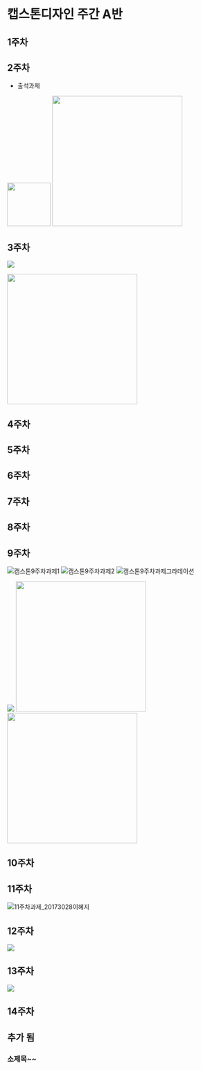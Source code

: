 # 캡스톤디자인 주간 A반

##  1주차

## 2주차
  - 출석과제

<img width="100" height="100" src="./png/2주차.jpg"></img>
<img width="300" height="300" src="./png/강아지.jpg"></img>


## 3주차

<img src="./png/캡스톤9주차과제1.JPG"></img>

<img width="300" height="300" src="./png/네이버작동.jpg"></img>
## 4주차
## 5주차
## 6주차
## 7주차
## 8주차
## 9주차
![캡스톤9주차과제1](https://user-images.githubusercontent.com/90363563/139908212-de5a6cc2-56e9-4d6c-9407-8e017fbcd292.JPG)
![캡스톤9주차과제2](https://user-images.githubusercontent.com/90363563/139908592-ad0a86d3-e53c-4e06-86f6-04ee5760709c.JPG)
![캡스톤9주차과제그라데이션](https://user-images.githubusercontent.com/90363563/139908617-2068523a-2715-412c-a49a-43aef025105f.JPG)

<img  src="./png/캡스톤9주차과제1.JPG"></img>
<img width="300" height="300" src="./img/캡스톤9주차과제2.JPG"></img>
<img width="300" height="300" src="./png/캡스톤9주차과제그라데이션.JPG"></img>
## 10주차
## 11주차
![11주차과제_20173028이혜지](https://user-images.githubusercontent.com/90363563/141671543-407b6df3-491a-4849-8986-682b788d0198.JPG)

## 12주차

<img src="./png/12주차과제_영화정보수.JPG"></img>
## 13주차
<img src="./png/13주차과제_영화순위.JPG"></img>

## 14주차
## 추가 됨

### 소제목~~
